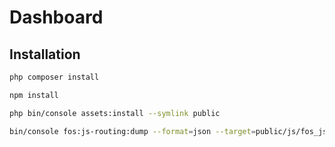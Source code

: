 # Dashboard

## Installation 

```bash
php composer install
```

```bash
npm install
```

```bash
php bin/console assets:install --symlink public
```

```bash
bin/console fos:js-routing:dump --format=json --target=public/js/fos_js_routes.json
```

